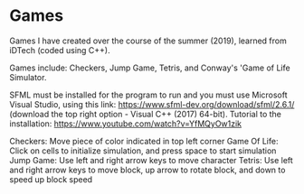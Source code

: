 # Games
Games I have created over the course of the summer (2019), learned from iDTech (coded using C++).

Games include: Checkers, Jump Game, Tetris, and Conway's 'Game of Life Simulator.

SFML must be installed for the program to run and you must use Microsoft Visual Studio,
using this link: https://www.sfml-dev.org/download/sfml/2.6.1/ (download the top right option - Visual C++ (2017) 64-bit).
Tutorial to the installation: https://www.youtube.com/watch?v=YfMQyOw1zik


Checkers: Move piece of color indicated in top left corner
Game Of Life: Click on cells to initialize simulation, and press space to start simulation
Jump Game: Use left and right arrow keys to move character
Tetris: Use left and right arrow keys to move block, up arrow to rotate block, and down to speed up block speed
